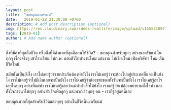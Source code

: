 ```yaml
---
layout: post
title:  "ขอบคุณนะครับแม่"
date:   2019-01-28 21:30:08 +0700
description: # Add post description (optional)
img: https://res.cloudinary.com/sdees-reallife/image/upload/v1555310971/11379128_925992287466623_1678538301_n.jpg # Add image post (optional)
tags: [2019-01]
author: # Add name author (optional)
---
```

สิ่งที่มีค่าที่สุดคือชีวิต หรือสิ่งที่มีค่ามากที่สุดคือคนให้ชีวิต? - ขอบคุณสำหรับทุกๆ อย่างนะครับแม่ ในทุกๆ เรื่องจริงๆ เข้าโรงเรียน ไปก.พ. แต่งตัวไปทำงานใหม่ แต่งงาน ไปเชียงใหม่ เปิดบริษัทฯ ใหม่ เริ่มชีวิตใหม่

สมัยนั้นเป็นยังไง เราไม่เคยรู้ว่าขายประกันต้องทำยังไง เราไม่เคยรู้ว่าจะต้องไปอยู่ประเทศอื่นจะเป็นยังไง เราไม่เคยรู้ว่าไม่มีเงินเลยจะเป็นยังไง เราไม่เคยรู้ว่าต้องขายของทั้งวันจะเป็นยังไง เราไม่เคยรู้อะไรเลยในทุกๆ อย่างที่แม่ทำ เราไม่เคยรู้เลยว่าแม่ทำสำเร็จได้ยังไง เราแค่รู้ว่าแม่ต้องพยายามตั้งใจทำ และตั้งใจภาวนาให้ทุกๆ อย่างสำเร็จเพื่อลูกๆ และพวกเราทุกๆ คน - เราก็รู้อยู่แค่นี้เอง

ขอบคุณมากที่สุดสำหรับชีวิตและทุกๆ อย่างในชีวิตนี้นะครับแม่
